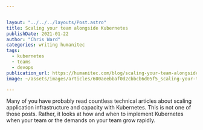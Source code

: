 ```yaml
---


layout: "../../../layouts/Post.astro"
title: Scaling your team alongside Kubernetes
publishDate: 2021-01-22
author: "Chris Ward"
categories: writing humanitec
tags: 
  - kubernetes
  - teams
  - devops
publication_url: https://humanitec.com/blog/scaling-your-team-alongside-kubernetes
image: ~/assets/images/articles/600aeebbaf0d2cbbcb6d05f5_scaling-your-team-alongside-kubernetes.png

---
```


Many of you have probably read countless technical articles about scaling application infrastructure and capacity with Kubernetes. This is not one of those posts. Rather, it looks at how and when to implement Kubernetes when your team or the demands on your team grow rapidly.